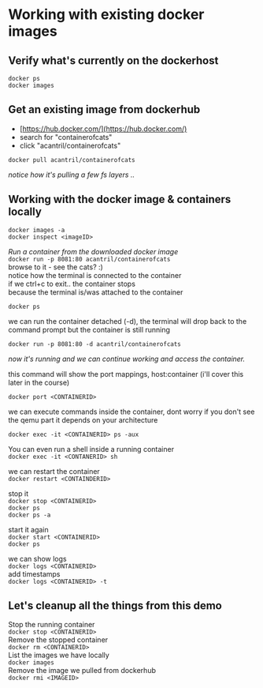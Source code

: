 # Working with existing docker images

[](https://github.com/acantril/docker-fundamentals/blob/main/Working-with-existing-docker-images.md#working-with-existing-docker-images)

## Verify what's currently on the dockerhost

[](https://github.com/acantril/docker-fundamentals/blob/main/Working-with-existing-docker-images.md#verify-whats-currently-on-the-dockerhost)

`docker ps`  
`docker images`

## Get an existing image from dockerhub

[](https://github.com/acantril/docker-fundamentals/blob/main/Working-with-existing-docker-images.md#get-an-existing-image-from-dockerhub)

-   [https://hub.docker.com/](https://hub.docker.com/)
-   search for "containerofcats"
-   click "acantril/containerofcats"

`docker pull acantril/containerofcats`

_notice how it's pulling a few fs layers .._

## Working with the docker image & containers locally

[](https://github.com/acantril/docker-fundamentals/blob/main/Working-with-existing-docker-images.md#working-with-the-docker-image--containers-locally)

`docker images -a`  
`docker inspect <imageID>`

_Run a container from the downloaded docker image_  
`docker run -p 8081:80 acantril/containerofcats`  
browse to it - see the cats? :)  
notice how the terminal is connected to the container  
if we ctrl+c to exit.. the container stops  
because the terminal is/was attached to the container

`docker ps`

we can run the container detached (-d), the terminal will drop back to the command prompt but the container is still running

`docker run -p 8081:80 -d acantril/containerofcats`

_now it's running and we can continue working and access the container._

this command will show the port mappings, host:container (i'll cover this later in the course)

`docker port <CONTAINERID>`

we can execute commands inside the container, dont worry if you don't see the qemu part it depends on your architecture

`docker exec -it <CONTAINERID> ps -aux`

You can even run a shell inside a running container  
`docker exec -it <CONTANERID> sh`

we can restart the container  
`docker restart <CONTAINDERID>`

stop it  
`docker stop <CONTAINERID>`  
`docker ps`  
`docker ps -a`

start it again  
`docker start <CONTAINERID>`  
`docker ps`

we can show logs  
`docker logs <CONTAINERID>`  
add timestamps  
`docker logs <CONTAINERID> -t`

## Let's cleanup all the things from this demo

[](https://github.com/acantril/docker-fundamentals/blob/main/Working-with-existing-docker-images.md#lets-cleanup-all-the-things-from-this-demo)

Stop the running container  
`docker stop <CONTAINERID>`  
Remove the stopped container  
`docker rm <CONTAINERID>`  
List the images we have locally  
`docker images`  
Remove the image we pulled from dockerhub  
`docker rmi <IMAGEID>`
